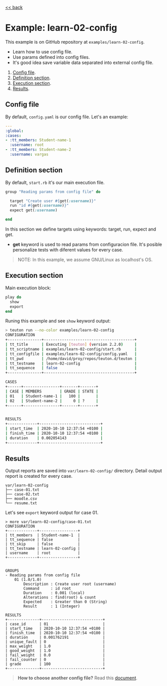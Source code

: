 [<< back](README.md)

# Example: learn-02-config

This example is on GitHub repository at `examples/learn-02-config`.

* Learn how to use config file.
* Use params defined into config files.
* It's good idea save variable data separated into external config file.

1. [Config file](#config-file).
2. [Definition section](#definition-section).
3. [Execution section](#execution-section).
4. [Results](#results).

## Config file

By default, `config.yaml` is our config file. Let's an example:

```yaml
---
:global:
:cases:
- :tt_members: Student-name-1
  :username: root
- :tt_members: Student-name-2
  :username: vargas
```

## Definition section

By default, `start.rb` it's our main execution file.

```ruby
group "Reading params from config file" do

  target "Create user #{get(:username)}"
  run "id #{get(:username)}"
  expect get(:username)

end
```

In this section we define targets using keywords: target, run, expect and get.

* **get** keyword is used to read params from configuracion file. It's posible personalize tests with diferent values for every case.

> NOTE: In this example, we assume GNU/Linux as localhost's OS.

## Execution section

Main execution block:
```ruby
play do
  show
  export
end
```

Runing this example and see `show` keyword output:

```bash
> teuton run --no-color examples/learn-02-config
CONFIGURATION
+---------------+----------------------------------------+
| tt_title      | Executing [teuton] (version 2.2.0)     |
| tt_scriptname | examples/learn-02-config/start.rb      |
| tt_configfile | examples/learn-02-config/config.yaml   |
| tt_pwd        | /home/david/proy/repos/teuton.d/teuton |
| tt_testname   | learn-02-config                        |
| tt_sequence   | false                                  |
+---------------+----------------------------------------+

CASES
+------+----------------+-------+-------+
| CASE | MEMBERS        | GRADE | STATE |
| 01   | Student-name-1 |   100 |       |
| 02   | Student-name-2 |     0 | ?     |
+------+----------------+-------+-------+


RESULTS
+-------------+---------------------------+
| start_time  | 2020-10-10 12:37:54 +0100 |
| finish_time | 2020-10-10 12:37:54 +0100 |
| duration    | 0.002054143               |
+-------------+---------------------------+
```

## Results

Output reports are saved into `var/learn-02-config/` directory. Detail output report is created for every case.

```
var/learn-02-config
├── case-01.txt
├── case-02.txt
├── moodle.csv
└── resume.txt
```

Let's see `export` keyword output for case 01.

```
> more var/learn-02-config/case-01.txt
CONFIGURATION
+-------------+-----------------+
| tt_members  | Student-name-1  |
| tt_sequence | false           |
| tt_skip     | false           |
| tt_testname | learn-02-config |
| username    | root            |
+-------------+-----------------+


GROUPS
- Reading params from config file
    01 (1.0/1.0)
        Description : Create user root (username)
        Command     : id root
        Duration    : 0.001 (local)
        Alterations : find(root) & count
        Expected    : Greater than 0 (String)
        Result      : 1 (Integer)

RESULTS
+--------------+---------------------------+
| case_id      | 01                        |
| start_time   | 2020-10-10 12:37:54 +0100 |
| finish_time  | 2020-10-10 12:37:54 +0100 |
| duration     | 0.001762191               |
| unique_fault | 0                         |
| max_weight   | 1.0                       |
| good_weight  | 1.0                       |
| fail_weight  | 0.0                       |
| fail_counter | 0                         |
| grade        | 100                       |
+--------------+---------------------------+
```

> **How to choose another config file?** Read this [document](../commands/example_run.md#3-choosing-config-file).
